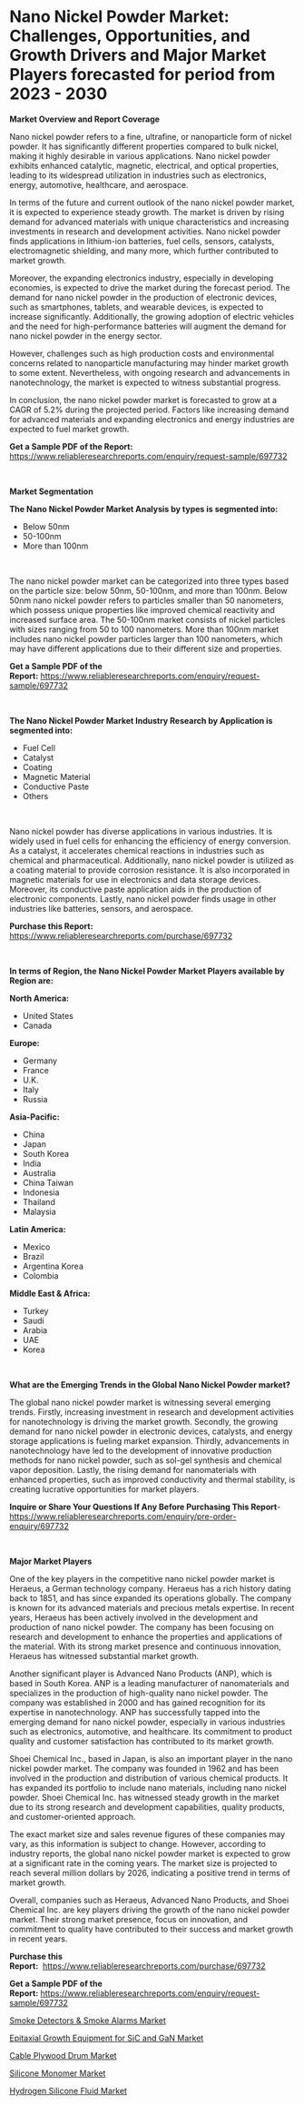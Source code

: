 <p><h1>Nano Nickel Powder Market: Challenges, Opportunities, and Growth Drivers and Major Market Players forecasted for period from 2023 - 2030</h1></p><p><strong>Market Overview and Report Coverage</strong></p>
<p><p>Nano nickel powder refers to a fine, ultrafine, or nanoparticle form of nickel powder. It has significantly different properties compared to bulk nickel, making it highly desirable in various applications. Nano nickel powder exhibits enhanced catalytic, magnetic, electrical, and optical properties, leading to its widespread utilization in industries such as electronics, energy, automotive, healthcare, and aerospace.</p><p>In terms of the future and current outlook of the nano nickel powder market, it is expected to experience steady growth. The market is driven by rising demand for advanced materials with unique characteristics and increasing investments in research and development activities. Nano nickel powder finds applications in lithium-ion batteries, fuel cells, sensors, catalysts, electromagnetic shielding, and many more, which further contributed to market growth.</p><p>Moreover, the expanding electronics industry, especially in developing economies, is expected to drive the market during the forecast period. The demand for nano nickel powder in the production of electronic devices, such as smartphones, tablets, and wearable devices, is expected to increase significantly. Additionally, the growing adoption of electric vehicles and the need for high-performance batteries will augment the demand for nano nickel powder in the energy sector.</p><p>However, challenges such as high production costs and environmental concerns related to nanoparticle manufacturing may hinder market growth to some extent. Nevertheless, with ongoing research and advancements in nanotechnology, the market is expected to witness substantial progress.</p><p>In conclusion, the nano nickel powder market is forecasted to grow at a CAGR of 5.2% during the projected period. Factors like increasing demand for advanced materials and expanding electronics and energy industries are expected to fuel market growth.</p></p>
<p><strong>Get a Sample PDF of the Report:</strong> <a href="https://www.reliableresearchreports.com/enquiry/request-sample/697732">https://www.reliableresearchreports.com/enquiry/request-sample/697732</a></p>
<p>&nbsp;</p>
<p><strong>Market Segmentation</strong></p>
<p><strong>The Nano Nickel Powder Market Analysis by types is segmented into:</strong></p>
<p><ul><li>Below 50nm</li><li>50-100nm</li><li>More than 100nm</li></ul></p>
<p>&nbsp;</p>
<p><p>The nano nickel powder market can be categorized into three types based on the particle size: below 50nm, 50-100nm, and more than 100nm. Below 50nm nano nickel powder refers to particles smaller than 50 nanometers, which possess unique properties like improved chemical reactivity and increased surface area. The 50-100nm market consists of nickel particles with sizes ranging from 50 to 100 nanometers. More than 100nm market includes nano nickel powder particles larger than 100 nanometers, which may have different applications due to their different size and properties.</p></p>
<p><strong>Get a Sample PDF of the Report:</strong>&nbsp;<a href="https://www.reliableresearchreports.com/enquiry/request-sample/697732">https://www.reliableresearchreports.com/enquiry/request-sample/697732</a></p>
<p>&nbsp;</p>
<p><strong>The Nano Nickel Powder Market Industry Research by Application is segmented into:</strong></p>
<p><ul><li>Fuel Cell</li><li>Catalyst</li><li>Coating</li><li>Magnetic Material</li><li>Conductive Paste</li><li>Others</li></ul></p>
<p>&nbsp;</p>
<p><p>Nano nickel powder has diverse applications in various industries. It is widely used in fuel cells for enhancing the efficiency of energy conversion. As a catalyst, it accelerates chemical reactions in industries such as chemical and pharmaceutical. Additionally, nano nickel powder is utilized as a coating material to provide corrosion resistance. It is also incorporated in magnetic materials for use in electronics and data storage devices. Moreover, its conductive paste application aids in the production of electronic components. Lastly, nano nickel powder finds usage in other industries like batteries, sensors, and aerospace.</p></p>
<p><strong>Purchase this Report:</strong>&nbsp; <a href="https://www.reliableresearchreports.com/purchase/697732">https://www.reliableresearchreports.com/purchase/697732</a></p>
<p>&nbsp;</p>
<p><strong>In terms of Region, the Nano Nickel Powder Market Players available by Region are:</strong></p>
<p>
    <p> <strong> North America: </strong>
        <ul>
            <li>United States</li>
            <li>Canada</li>
        </ul>
        </p> 
    <p> <strong> Europe: </strong>
        <ul>
            <li>Germany</li>
            <li>France</li>
            <li>U.K.</li>
            <li>Italy</li>
            <li>Russia</li>
        </ul>
        </p> 
    <p> <strong> Asia-Pacific: </strong>
        <ul>
            <li>China</li>
            <li>Japan</li>
            <li>South Korea</li>
            <li>India</li>
            <li>Australia</li>
            <li>China Taiwan</li>
            <li>Indonesia</li>
            <li>Thailand</li>
            <li>Malaysia</li>
        </ul>
        </p> 
    <p> <strong> Latin America: </strong>
        <ul>
            <li>Mexico</li>
            <li>Brazil</li>
            <li>Argentina Korea</li>
            <li>Colombia</li>
        </ul>
        </p> 
    <p> <strong> Middle East & Africa: </strong>
        <ul>
            <li>Turkey</li>
            <li>Saudi</li>
            <li>Arabia</li>
            <li>UAE</li>
            <li>Korea</li>
        </ul>
    </p>
    </p>
<p>&nbsp;</p>
<p><strong>What are the Emerging Trends in the Global Nano Nickel Powder market?</strong></p>
<p><p>The global nano nickel powder market is witnessing several emerging trends. Firstly, increasing investment in research and development activities for nanotechnology is driving the market growth. Secondly, the growing demand for nano nickel powder in electronic devices, catalysts, and energy storage applications is fueling market expansion. Thirdly, advancements in nanotechnology have led to the development of innovative production methods for nano nickel powder, such as sol-gel synthesis and chemical vapor deposition. Lastly, the rising demand for nanomaterials with enhanced properties, such as improved conductivity and thermal stability, is creating lucrative opportunities for market players.</p></p>
<p><strong>Inquire or Share Your Questions If Any Before Purchasing This Report</strong>- <a href="https://www.reliableresearchreports.com/enquiry/pre-order-enquiry/697732">https://www.reliableresearchreports.com/enquiry/pre-order-enquiry/697732</a></p>
<p>&nbsp;</p>
<p><strong>Major Market Players</strong></p>
<p><p>One of the key players in the competitive nano nickel powder market is Heraeus, a German technology company. Heraeus has a rich history dating back to 1851, and has since expanded its operations globally. The company is known for its advanced materials and precious metals expertise. In recent years, Heraeus has been actively involved in the development and production of nano nickel powder. The company has been focusing on research and development to enhance the properties and applications of the material. With its strong market presence and continuous innovation, Heraeus has witnessed substantial market growth.</p><p>Another significant player is Advanced Nano Products (ANP), which is based in South Korea. ANP is a leading manufacturer of nanomaterials and specializes in the production of high-quality nano nickel powder. The company was established in 2000 and has gained recognition for its expertise in nanotechnology. ANP has successfully tapped into the emerging demand for nano nickel powder, especially in various industries such as electronics, automotive, and healthcare. Its commitment to product quality and customer satisfaction has contributed to its market growth.</p><p>Shoei Chemical Inc., based in Japan, is also an important player in the nano nickel powder market. The company was founded in 1962 and has been involved in the production and distribution of various chemical products. It has expanded its portfolio to include nano materials, including nano nickel powder. Shoei Chemical Inc. has witnessed steady growth in the market due to its strong research and development capabilities, quality products, and customer-oriented approach.</p><p>The exact market size and sales revenue figures of these companies may vary, as this information is subject to change. However, according to industry reports, the global nano nickel powder market is expected to grow at a significant rate in the coming years. The market size is projected to reach several million dollars by 2026, indicating a positive trend in terms of market growth.</p><p>Overall, companies such as Heraeus, Advanced Nano Products, and Shoei Chemical Inc. are key players driving the growth of the nano nickel powder market. Their strong market presence, focus on innovation, and commitment to quality have contributed to their success and market growth in recent years.</p></p>
<p><strong>Purchase this Report:</strong>&nbsp;&nbsp;<a href="https://www.reliableresearchreports.com/purchase/697732">https://www.reliableresearchreports.com/purchase/697732</a></p>
<p></p>
<p><strong>Get a Sample PDF of the Report:</strong>&nbsp;<a href="https://www.reliableresearchreports.com/enquiry/request-sample/697732">https://www.reliableresearchreports.com/enquiry/request-sample/697732</a></p>
<p><p><a href="https://www.linkedin.com/pulse/smoke-detectors-amp-alarms-market-research-report-unlocks-analysis-lft9e/">Smoke Detectors & Smoke Alarms Market</a></p><p><a href="https://www.linkedin.com/pulse/epitaxial-growth-equipment-sic-gan-market-size-share-global-analysis-wwhre/">Epitaxial Growth Equipment for SiC and GaN Market</a></p><p><a href="https://www.linkedin.com/pulse/cable-plywood-drum-market-research-report-unlocks-analysis-15rle/">Cable Plywood Drum Market</a></p><p><a href="https://medium.com/@joycelucas56/silicone-monomer-market-size-growth-forecast-2023-2030-8d2afa052e78">Silicone Monomer Market</a></p><p><a href="https://medium.com/@laurenbrown1918/hydrogen-silicone-fluid-market-size-growth-forecast-2023-2030-9b531c159c31">Hydrogen Silicone Fluid Market</a></p></p>